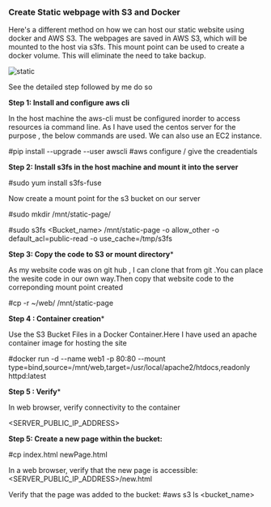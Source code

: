 ### Create Static webpage with S3 and Docker

Here's a different method on how we can host our static website using docker and AWS S3. The webpages are saved in AWS S3, which will be mounted to the host via s3fs. This mount point can be used to create a docker volume. This will eliminate the need to take backup.

![static](https://user-images.githubusercontent.com/97940074/149896220-fd451a34-9bed-49e6-865b-e4dcc91bb92b.jpg)

See the detailed step followed by me do so

**Step 1:  Install and configure aws cli**

 In the host machine  the aws-cli must be configured inorder to access resources ia command line. As I have used the centos server for the purpose , the below commands are used. We can also use an EC2 instance.
 
#pip install --upgrade --user awscli
#aws configure    / give the creadentials

**Step 2: Install s3fs in the host machine and mount it into the server**

#sudo yum install s3fs-fuse

Now create a mount point for the s3 bucket on our server

#sudo mkdir /mnt/static-page/

#sudo s3fs <Bucket_name> /mnt/static-page -o allow_other -o default_acl=public-read -o use_cache=/tmp/s3fs

**Step 3: Copy the code to S3 or mount directory***

As my website code was on git hub , I can clone that from git .You can place the wesite code in our own way.Then copy that website code to the correponding mount point created
 
 #cp -r ~/web/  /mnt/static-page
 
 **Step 4 : Container creation***
 
 Use the S3 Bucket Files in a Docker Container.Here I have used an apache container image for hosting the site

#docker run -d --name web1 -p 80:80 --mount type=bind,source=/mnt/web,target=/usr/local/apache2/htdocs,readonly httpd:latest

**Step 5 : Verify***

In web browser, verify connectivity to the container

<SERVER_PUBLIC_IP_ADDRESS>

**Step 5: Create a new page within the bucket:**

#cp index.html newPage.html

In a web browser, verify that the new page is accessible:
<SERVER_PUBLIC_IP_ADDRESS>/new.html

Verify that the page was added to the bucket:
#aws s3 ls <bucket_name>
